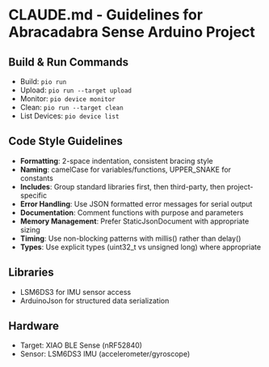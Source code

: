 # CLAUDE.md - Guidelines for Abracadabra Sense Arduino Project

## Build & Run Commands
- Build: `pio run`
- Upload: `pio run --target upload`
- Monitor: `pio device monitor`
- Clean: `pio run --target clean`
- List Devices: `pio device list`

## Code Style Guidelines
- **Formatting**: 2-space indentation, consistent bracing style
- **Naming**: camelCase for variables/functions, UPPER_SNAKE for constants
- **Includes**: Group standard libraries first, then third-party, then project-specific
- **Error Handling**: Use JSON formatted error messages for serial output
- **Documentation**: Comment functions with purpose and parameters
- **Memory Management**: Prefer StaticJsonDocument with appropriate sizing
- **Timing**: Use non-blocking patterns with millis() rather than delay()
- **Types**: Use explicit types (uint32_t vs unsigned long) where appropriate

## Libraries
- LSM6DS3 for IMU sensor access
- ArduinoJson for structured data serialization

## Hardware
- Target: XIAO BLE Sense (nRF52840)
- Sensor: LSM6DS3 IMU (accelerometer/gyroscope)